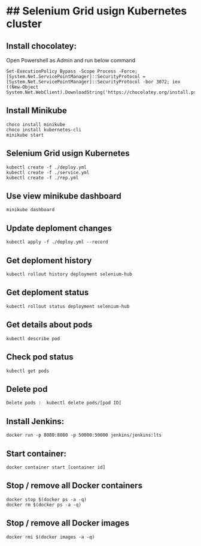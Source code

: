 # ## Selenium Grid usign Kubernetes cluster

## Install chocolatey:
Open Powershell as Admin and run below command
```shell
Set-ExecutionPolicy Bypass -Scope Process -Force; [System.Net.ServicePointManager]::SecurityProtocol = [System.Net.ServicePointManager]::SecurityProtocol -bor 3072; iex ((New-Object System.Net.WebClient).DownloadString('https://chocolatey.org/install.ps1'))
```
## Install Minikube
```docker
choco install minikube
choco install kubernetes-cli
minikube start
```
## Selenium Grid usign Kubernetes

```docker
kubectl create -f ./deploy.yml
kubectl create -f ./service.yml
kubectl create -f ./rep.yml
```
## Use view minikube dashboard
```docker
minikube dashboard
```
## Update deploment changes
```docker
kubectl apply -f ./deploy.yml --record
```
## Get deploment history
```docker
kubectl rollout history deployment selenium-hub
```
## Get deploment status
```docker
kubectl rollout status deployment selenium-hub
```
## Get details about pods 
```docker
kubectl describe pod
```
## Check pod status
```docker
kubectl get pods
```
## Delete pod
```docker
Delete pods :  kubectl delete pods/[pod ID]
```

## Install Jenkins:
```docker
docker run -p 8080:8080 -p 50000:50000 jenkins/jenkins:lts
```
## Start container:
```docker
docker container start [container id]
```
## Stop / remove all Docker containers
```docker
docker stop $(docker ps -a -q)
docker rm $(docker ps -a -q)
```
## Stop / remove all Docker images
```docker
docker rmi $(docker images -a -q)
```
